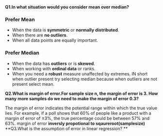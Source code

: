 **Q1.In what situation would you consider mean over median?**
### **Prefer Mean**  
- When the data is **symmetric** or **normally distributed**.  
- When there are **no outliers**.  
- When all data points are equally important.  

### **Prefer Median**  
- When the data has **outliers** or is **skewed**.  
- When working with **ordinal data** or ranks.  
- When you need a **robust** measure unaffected by extremes.
IN short when outlier present try selecting median because when outliers are not present select mean.

**Q2.What is margin of error.For sample size n, the margin of error is 3. How many more samples do we need to make the margin of error 0.3?**

The margin of error indicates the potential range within which the true value lies. For example, if a poll shows that 60% of people like a product with a margin of error of ±3%, 
the true percentage could be between 57% and 63%.
margin of error **inversly propotional to sqaureroot(samplesize)**
**Q3.What is the assumption of error in linear regression? **

